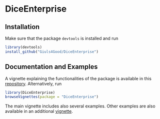 # DiceEnterprise

## Installation

Make sure that the package `devtools` is installed and run
```R
library(devtools)
install_github("Giuls4Good/DiceEnterprise")
```

## Documentation and Examples

A vignette explaining the functionalities of the package is available in this [repository](http://htmlpreview.github.io/?https://github.com/Giuls4Good/DiceEnterprise/blob/master/inst/doc/DiceEnterprise.html). Alternatively, run
```R
library(DiceEnterprise)
browseVignettes(package = "DiceEnterprise")
```

The main vignette includes also several examples. Other examples are also available in an additional [vignette](http://htmlpreview.github.io/?https://github.com/Giuls4Good/DiceEnterprise/blob/master/inst/doc/PaperExamples.html).
